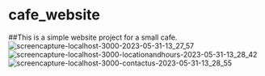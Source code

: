 # cafe_website
##This is a simple website project for a small cafe. 
![screencapture-localhost-3000-2023-05-31-13_27_57](https://github.com/karljan456/cafe_website/assets/75903246/eb5e12b2-4e01-4373-be0e-2bc788d08dcb)
![screencapture-localhost-3000-locationandhours-2023-05-31-13_28_42](https://github.com/karljan456/cafe_website/assets/75903246/07d22ad9-b015-4927-85d0-6ed42c3b1385)
![screencapture-localhost-3000-contactus-2023-05-31-13_28_55](https://github.com/karljan456/cafe_website/assets/75903246/4ce8cdd2-767e-442d-a3b4-402dd251484f)

